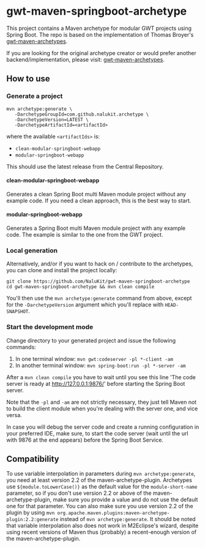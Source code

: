 gwt-maven-springboot-archetype
==============================

This project contains a Maven archetype for modular GWT projects using Spring Boot. The repo is based on the implementation of Thomas Broyer's [gwt-maven-archetypes](https://github.com/tbroyer/gwt-maven-archetypes).

If you are looking for the original archetype creator or would prefer another backend/implementation, please visit:  [gwt-maven-archetypes](https://github.com/tbroyer/gwt-maven-archetypes).

How to use
----------

### Generate a project

    mvn archetype:generate \
       -DarchetypeGroupId=com.github.nalukit.archetype \
       -DarchetypeVersion=LATEST \
       -DarchetypeArtifactId=<artifactId>

where the available `<artifactIds>` is:

* `clean-modular-springboot-webapp`
* `modular-springboot-webapp`

This should use the latest release from the Central Repository.

#### clean-modular-springboot-webapp

Generates a clean Spring Boot multi Maven module project without any example code. If you need a clean approach, this is the best way to start.

#### modular-springboot-webapp

Generates a Spring Boot multi Maven module project with any example code. The example is similar to the one from the GWT project.

### Local generation 

Alternatively, and/or if you want to hack on / contribute to the archetypes,
you can clone and install the project locally:

    git clone https://github.com/NaluKit/gwt-maven-springboot-archetype
    cd gwt-maven-springboot-archetype && mvn clean compile

You'll then use the `mvn archetype:generate` command from above, except for the
`-DarchetypeVersion` argument which you'll replace with `HEAD-SNAPSHOT`.


### Start the development mode

Change directory to your generated project and issue the following commands:

1. In one terminal window: `mvn gwt:codeserver -pl *-client -am`
2. In another terminal window: `mvn spring-boot:run -pl *-server -am` 

After a `mvn clean compile` you have to wait until you see this line 'The code server is ready at http://127.0.0.1:9876/' before starting the Spring Boot server.

Note that the `-pl` and `-am` are not strictly necessary, they just tell Maven not to
build the client module when you're dealing with the server one, and vice versa.

In case you will debug the server code and create a running configuration in your preferred IDE, make sure, to start the code server (wait until the url with 9876 at the end appears) before the Spring Boot Service.

Compatibility
-------------

To use variable interpolation in parameters during `mvn archetype:generate`,
you need at least version 2.2 of the maven-archetype-plugin. Archetypes use
`${module.toLowerCase()}` as the default value for the `module-short-name`
parameter, so if you don't use version 2.2 or above of the
maven-archetype-plugin, make sure you provide a value and do not use the
default one for that parameter. You can also make sure you use version 2.2 of
the plugin by using `mvn
org.apache.maven.plugins:maven-archetype-plugin:2.2:generate` instead of `mvn
archetype:generate`. It should be noted that variable interpolation also does
not work in M2Eclipse's wizard, despite using recent versions of Maven thus
(probably) a recent-enough version of the maven-archetype-plugin.
